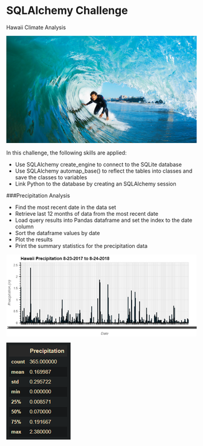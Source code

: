 # SQLAlchemy Challenge

Hawaii Climate Analysis

![Hawaii_surfing](Images/surfs-up.png)

In this challenge, the following skills are applied:  

* Use SQLAlchemy create_engine to connect to the SQLite database  
* Use SQLAlchemy automap_base() to reflect the tables into classes and save the classes to variables  
* Link Python to the database by creating an SQLAlchemy session  

###Precipitation Analysis

* Find the most recent date in the data set  
* Retrieve last 12 months of data from the most recent date  
* Load query results into Pandas dataframe and set the index to the date column  
* Sort the dataframe values by date  
* Plot the results  
* Print the summary statistics for the precipitation data  

![precipitation_data](Images/precipitation.png)

![precipitation_stats](Images/precipitation_summary_statistics.png)